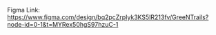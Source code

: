 Figma Link:
https://www.figma.com/design/bq2pcZrpIyk3KS5lR213fv/GreeNTrails?node-id=0-1&t=MYRex50hgS97hzuC-1
